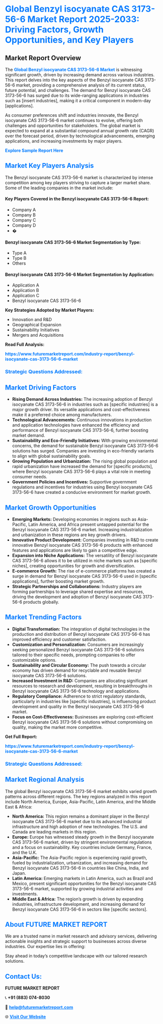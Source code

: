 <h1 style="color: #007BFF;">Global Benzyl isocyanate CAS 3173-56-6 Market Report 2025-2033: Driving Factors, Growth Opportunities, and Key Players</h1>

<section id="overview">
<h2>Market Report Overview</h2>
<p>The <a href="https://www.futuremarketreport.com/industry-report/benzyl-isocyanate-cas-3173-56-6-market" style="color: #007BFF; text-decoration: none;"><strong>Global Benzyl isocyanate CAS 3173-56-6 Market</strong></a> is witnessing significant growth, driven by increasing demand across various industries. This report delves into the key aspects of the Benzyl isocyanate CAS 3173-56-6 market, providing a comprehensive analysis of its current status, future potential, and challenges. The demand for Benzyl isocyanate CAS 3173-56-6 has surged due to its wide-ranging applications in industries such as [insert industries], making it a critical component in modern-day [applications].</p>
<p>As consumer preferences shift and industries innovate, the Benzyl isocyanate CAS 3173-56-6 market continues to evolve, offering both challenges and opportunities for stakeholders. The global market is expected to expand at a substantial compound annual growth rate (CAGR) over the forecast period, driven by technological advancements, emerging applications, and increasing investments by major players.</p>
</section>

<section id="overview">
<p><a href="https://www.futuremarketreport.com/request-sample/reportId=120078" style="color: #007BFF; text-decoration: none;"><strong>Explore Sample Report Here</strong></a></p>
</section>

<section id="key-players">
<h2 style="color: #007BFF;">Market Key Players Analysis</h2>
<p>The Benzyl isocyanate CAS 3173-56-6 market is characterized by intense competition among key players striving to capture a larger market share. Some of the leading companies in the market include:</p>
<h4>Key Players Covered in the Benzyl isocyanate CAS 3173-56-6 Report:</h4>
<ul><li>Company A</li><li>Company B</li><li>Company C</li><li>Company D</li><li>�</li></ul>
<h4>Benzyl isocyanate CAS 3173-56-6 Market Segmentation by Type:</h4>
<ul><li>Type A</li><li>Type B</li><li>Others</li></ul>

<h4>Benzyl isocyanate CAS 3173-56-6 Market Segmentation by Application:</h4>
<ul><li>Application A</li><li>Application B</li><li>Application C</li><li>Benzyl isocyanate CAS 3173-56-6</li></ul>
<p><strong>Key Strategies Adopted by Market Players:</strong></p>
<ul>
<li>Innovation and R&D</li>
<li>Geographical Expansion</li>
<li>Sustainability Initiatives</li>
<li>Mergers and Acquisitions</li>
</ul>
</section>

<section>
<p><strong>Read Full Analysis: </strong></p><a href="https://www.futuremarketreport.com/industry-report/benzyl-isocyanate-cas-3173-56-6-market" style="color: #007BFF; text-decoration: none;"><strong>https://www.futuremarketreport.com/industry-report/benzyl-isocyanate-cas-3173-56-6-market</strong></a>
<h3 style="color: #007BFF;">Strategic Questions Addressed:</h3>
</section>

<section id="driving-factors">
<h2 style="color: #007BFF;">Market Driving Factors</h2>
<ul>
<li><strong>Rising Demand Across Industries:</strong> The increasing adoption of Benzyl isocyanate CAS 3173-56-6 in industries such as [specific industries] is a major growth driver. Its versatile applications and cost-effectiveness make it a preferred choice among manufacturers.</li>
<li><strong>Technological Advancements:</strong> Continuous innovations in production and application technologies have enhanced the efficiency and performance of Benzyl isocyanate CAS 3173-56-6, further boosting market demand.</li>
<li><strong>Sustainability and Eco-Friendly Initiatives:</strong> With growing environmental concerns, the demand for sustainable Benzyl isocyanate CAS 3173-56-6 solutions has surged. Companies are investing in eco-friendly variants to align with global sustainability goals.</li>
<li><strong>Growing Population and Urbanization:</strong> The rising global population and rapid urbanization have increased the demand for [specific products], where Benzyl isocyanate CAS 3173-56-6 plays a vital role in meeting consumer needs.</li>
<li><strong>Government Policies and Incentives:</strong> Supportive government regulations and incentives for industries using Benzyl isocyanate CAS 3173-56-6 have created a conducive environment for market growth.</li>
</ul>
</section>

<section id="growth-opportunities">
<h2 style="color: #007BFF;">Market Growth Opportunities</h2>
<ul>
<li><strong>Emerging Markets:</strong> Developing economies in regions such as Asia-Pacific, Latin America, and Africa present untapped potential for the Benzyl isocyanate CAS 3173-56-6 market. Increasing industrialization and urbanization in these regions are key growth drivers.</li>
<li><strong>Innovative Product Development:</strong> Companies investing in R&D to create innovative Benzyl isocyanate CAS 3173-56-6 products with enhanced features and applications are likely to gain a competitive edge.</li>
<li><strong>Expansion into Niche Applications:</strong> The versatility of Benzyl isocyanate CAS 3173-56-6 allows it to be utilized in niche markets such as [specific niches], creating opportunities for growth and diversification.</li>
<li><strong>E-commerce Growth:</strong> The rise of e-commerce platforms has created a surge in demand for Benzyl isocyanate CAS 3173-56-6 used in [specific applications], further boosting market growth.</li>
<li><strong>Strategic Partnerships and Collaborations:</strong> Industry players are forming partnerships to leverage shared expertise and resources, driving the development and adoption of Benzyl isocyanate CAS 3173-56-6 products globally.</li>
</ul>
</section>

<section id="trending-factors">
<h2 style="color: #007BFF;">Market Trending Factors</h2>
<ul>
<li><strong>Digital Transformation:</strong> The integration of digital technologies in the production and distribution of Benzyl isocyanate CAS 3173-56-6 has improved efficiency and customer satisfaction.</li>
<li><strong>Customization and Personalization:</strong> Consumers are increasingly seeking personalized Benzyl isocyanate CAS 3173-56-6 solutions tailored to their specific needs, prompting companies to offer customizable options.</li>
<li><strong>Sustainability and Circular Economy:</strong> The push towards a circular economy has driven demand for recyclable and reusable Benzyl isocyanate CAS 3173-56-6 solutions.</li>
<li><strong>Increased Investment in R&D:</strong> Companies are allocating significant resources to research and development, resulting in breakthroughs in Benzyl isocyanate CAS 3173-56-6 technology and applications.</li>
<li><strong>Regulatory Compliance:</strong> Adherence to strict regulatory standards, particularly in industries like [specific industries], is influencing product development and quality in the Benzyl isocyanate CAS 3173-56-6 market.</li>
<li><strong>Focus on Cost-Effectiveness:</strong> Businesses are exploring cost-efficient Benzyl isocyanate CAS 3173-56-6 solutions without compromising on quality, making the market more competitive.</li>
</ul>
</section>

<section>
<p><strong>Get Full Report: </strong></p><a href="https://www.futuremarketreport.com/industry-report/benzyl-isocyanate-cas-3173-56-6-market" style="color: #007BFF; text-decoration: none;"><strong>https://www.futuremarketreport.com/industry-report/benzyl-isocyanate-cas-3173-56-6-market</strong></a>
<h3 style="color: #007BFF;">Strategic Questions Addressed:</h3>
</section>


<section id="regional-analysis">
<h2 style="color: #007BFF;">Market Regional Analysis</h2>
<p>The global Benzyl isocyanate CAS 3173-56-6 market exhibits varied growth patterns across different regions. The key regions analyzed in this report include North America, Europe, Asia-Pacific, Latin America, and the Middle East & Africa:</p>
<ul>
<li><strong>North America:</strong> This region remains a dominant player in the Benzyl isocyanate CAS 3173-56-6 market due to its advanced industrial infrastructure and high adoption of new technologies. The U.S. and Canada are leading markets in this region.</li>
<li><strong>Europe:</strong> Europe has witnessed steady growth in the Benzyl isocyanate CAS 3173-56-6 market, driven by stringent environmental regulations and a focus on sustainability. Key countries include Germany, France, and the U.K.</li>
<li><strong>Asia-Pacific:</strong> The Asia-Pacific region is experiencing rapid growth, fueled by industrialization, urbanization, and increasing demand for Benzyl isocyanate CAS 3173-56-6 in countries like China, India, and Japan.</li>
<li><strong>Latin America:</strong> Emerging markets in Latin America, such as Brazil and Mexico, present significant opportunities for the Benzyl isocyanate CAS 3173-56-6 market, supported by growing industrial activities and investments.</li>
<li><strong>Middle East & Africa:</strong> The region’s growth is driven by expanding industries, infrastructure development, and increasing demand for Benzyl isocyanate CAS 3173-56-6 in sectors like [specific sectors].</li>
</ul>
</section>

<footer>
<h2 style="color: #007BFF;">About FUTURE MARKET REPORT</h2>
<p>We are a trusted name in market research and advisory services, delivering actionable insights and strategic support to businesses across diverse industries. Our expertise lies in offering:</p>

<p>Stay ahead in today’s competitive landscape with our tailored research solutions.</p>

<h2 style="color: #007BFF;">Contact Us:</h2>
<p><strong>FUTURE MARKET REPORT</strong></p>
<p>📞 <strong>+91 (883) 074-8030</strong></p>
<p>📧 <strong><a href="mailto:help@futuremarketreport.com" style="color: #007BFF;">help@futuremarketreport.com</a></strong></p>
<p>🌐 <strong><a href="https://www.futuremarketreport.com/" style="color: #007BFF;">Visit Our Website</a></strong></p>
</footer>